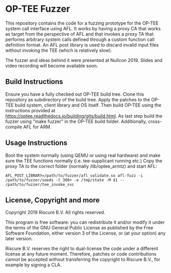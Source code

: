
# OP-TEE Fuzzer

This repository contains the code for a fuzzing prototype for the OP-TEE system call interface using AFL. It works by having a proxy CA that works as target from the perspective of AFL and that invokes a proxy TA that performs arbitrary system calls defined through a custom function call definition format. An AFL post library is used to discard invalid input files without invoking the TEE (which is relatively slow).

The fuzzer and ideas behind it were presented at Nullcon 2019. Slides and video recording will become available soon.

## Build Instructions

Ensure you have a fully checked out OP-TEE build tree. Clone this repository as subdirectory of the build tree. Apply the patches to the OP-TEE build system, client library and OS itself. Then build OP-TEE using the instructions provided at https://optee.readthedocs.io/building/gits/build.html. As last step build the fuzzer using "make fuzzer" in the OP-TEE build folder. Additionally, cross-compile AFL for ARM.

## Usage Instructions

Boot the system normally (using QEMU or using real hardware) and make sure the TEE functions normally (i.e. tee-supplicant running etc.) Copy the proxy TA to the correct folder (normally /lib/optee_armtz) and start AFL:

`AFL_POST_LIBRARY=/path/to/fuzzer/afl_validate.so
afl-fuzz -i /path/to/fuzzer/seeds -t 300+ -o /tmp/state -M $1 -- /path/to/fuzzer/tee_invoke_svc`

## License, Copyright and more

Copyright 2019 Riscure B.V. All rights reserved.

This program is free software: you can redistribute it and/or modify
it under the terms of the GNU General Public License as published by
the Free Software Foundation, either version 3 of the License, or
(at your option) any later version.

Riscure B.V. reserves the right to dual-license the code under a different license at any future moment. Therefore, patches or code contributions cannot be accepted without transferring the copyright to Riscure B.V., for example by signing a CLA.

